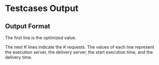 Testcases Output
====

Output Format
---
The first line is the optimized value.

The next $K$ lines indicate the $K$ requests.
The values of each line represent the execution server, the delivery server, the start execution time, and the delivery time.
